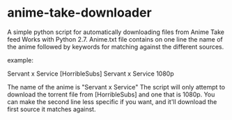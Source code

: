 anime-take-downloader
=====================

A simple python script for automatically downloading files from Anime Take feed
Works with Python 2.7. Anime.txt file contains on one line the name of the anime
followed by keywords for matching against the different sources. 

example:

Servant x Service
[HorribleSubs] Servant x Service 1080p


The name of the anime is "Servant x Service" 
The script will only attempt to download the torrent
file from [HorribleSubs] and one that is 1080p. You 
can make the second line less specific if you want,
and it'll download the first source it matches against. 



